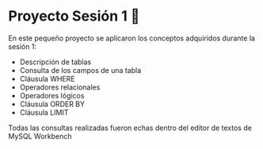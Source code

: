 # Proyecto Sesión 1 🔨

En este pequeño proyecto se aplicaron los conceptos adquiridos durante la sesión 1:

* Descripción de tablas
* Consulta de los campos de una tabla
* Cláusula WHERE
* Operadores relacionales
* Operadores lógicos
* Cláusula ORDER BY
* Cláusula LIMIT

Todas las consultas realizadas fueron echas dentro del editor de textos de MySQL Workbench
